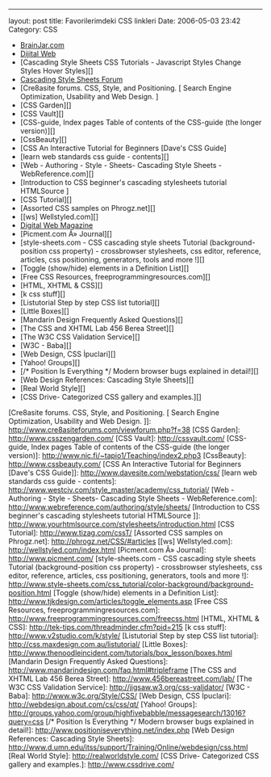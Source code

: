 ---
layout: post
title: Favorilerimdeki CSS linkleri
Date: 2006-05-03 23:42
Category: CSS

-   [BrainJar.com][]
-   [Dijital Web][]
-   [Cascading Style Sheets CSS Tutorials - Javascript Styles Change     Styles Hover Styles][]
-   [Cascading Style Sheets Forum][]
-   [Cre8asite forums. CSS, Style, and Positioning. [ Search Engine     Optimization, Usability and Web Design. ]
-   [CSS Garden][]
-   [CSS Vault][]
-   [CSS-guide, Index pages Table of contents of the CSS-guide (the     longer version)][]
-   [CssBeauty][]
-   [CSS An Interactive Tutorial for Beginners [Dave's CSS Guide]
-   [learn web standards css guide - contents][]
-   [Web - Authoring - Style - Sheets- Cascading Style Sheets -     WebReference.com][]
-   [Introduction to CSS beginner's cascading stylesheets tutorial     HTMLSource ]
-   [CSS Tutorial][]
-   [Assorted CSS samples on Phrogz.net][]
-   [[ws] Wellstyled.com][]
-   [Digital Web Magazine][Dijital Web]
-   [Picment.com Â» Journal][]
-   [style-sheets.com - CSS cascading style sheets Tutorial
    (background-position css property) - crossbrowser stylesheets, css
    editor, reference, articles, css positioning, generators, tools and
    more !][]
-   [Toggle (show/hide) elements in a Definition List][]
-   [Free CSS Resources, freeprogrammingresources.com][]
-   [HTML, XHTML & CSS][]
-   [k css stuff][]
-   [Listutorial Step by step CSS list tutorial][]
-   [Little Boxes][]
-   [Mandarin Design Frequently Asked Questions][]
-   [The CSS and XHTML Lab 456 Berea Street][]
-   [The W3C CSS Validation Service][]
-   [W3C - Baba][]
-   [Web Design, CSS İpuclari][]
-   [Yahoo! Groups][]
-   [/* Position Is Everything */ Modern browser bugs explained in     detail!][]
-   [Web Design References: Cascading Style Sheets][]
-   [Real World Style][]
-   [CSS Drive- Categorized CSS gallery and examples.][]


  [BrainJar.com]: http://www.brainjar.com/
  [Dijital Web]: http://www.digital-web.com/
  [Cascading Style Sheets Forum]: http://www.csscreator.com/css-forum/index.php
  [Cre8asite forums. CSS, Style, and Positioning. [ Search Engine   Optimization, Usability and Web Design. ]]: http://www.cre8asiteforums.com/viewforum.php?f=38
  [CSS Garden]: http://www.csszengarden.com/
  [CSS Vault]: http://cssvault.com/
  [CSS-guide, Index pages Table of contents of the CSS-guide (the longer   version)]: http://www.nic.fi/~tapio1/Teaching/index2.php3
  [CssBeauty]: http://www.cssbeauty.com/
  [CSS An Interactive Tutorial for Beginners [Dave's CSS Guide]]: http://www.davesite.com/webstation/css/
  [learn web standards css guide - contents]: http://www.westciv.com/style_master/academy/css_tutorial/
  [Web - Authoring - Style - Sheets- Cascading Style Sheets -   WebReference.com]: http://www.webreference.com/authoring/style/sheets/
  [Introduction to CSS beginner's cascading stylesheets tutorial   HTMLSource ]]: http://www.yourhtmlsource.com/stylesheets/introduction.html
  [CSS Tutorial]: http://www.tizag.com/cssT/
  [Assorted CSS samples on Phrogz.net]: http://phrogz.net/CSS/#articles
  [[ws] Wellstyled.com]: http://wellstyled.com/index.html
  [Picment.com Â» Journal]: http://www.picment.com/
  [style-sheets.com - CSS cascading style sheets Tutorial
  (background-position css property) - crossbrowser stylesheets, css
  editor, reference, articles, css positioning, generators, tools and
  more !]: http://www.style-sheets.com/css_tutorial/color-background/background-position.html
  [Toggle (show/hide) elements in a Definition List]: http://www.tjkdesign.com/articles/toggle_elements.asp
  [Free CSS Resources, freeprogrammingresources.com]: http://www.freeprogrammingresources.com/freecss.html
  [HTML, XHTML & CSS]: http://tek-tips.com/threadminder.cfm?pid=215
  [k css stuff]: http://www.v2studio.com/k/style/
  [Listutorial Step by step CSS list tutorial]: http://css.maxdesign.com.au/listutorial/
  [Little Boxes]: http://www.thenoodleincident.com/tutorials/box_lesson/boxes.html
  [Mandarin Design Frequently Asked Questions]: http://www.mandarindesign.com/faq.html#tripleframe
  [The CSS and XHTML Lab 456 Berea Street]: http://www.456bereastreet.com/lab/
  [The W3C CSS Validation Service]: http://jigsaw.w3.org/css-validator/
  [W3C - Baba]: http://www.w3c.org/Style/CSS/
  [Web Design, CSS İpuclari]: http://webdesign.about.com/cs/css/qt/
  [Yahoo! Groups]: http://groups.yahoo.com/group/highfivebabble/messagesearch/13016?query=css
  [/* Position Is Everything */ Modern browser bugs explained in   detail!]: http://www.positioniseverything.net/index.php
  [Web Design References: Cascading Style Sheets]: http://www.d.umn.edu/itss/support/Training/Online/webdesign/css.html
  [Real World Style]: http://realworldstyle.com/
  [CSS Drive- Categorized CSS gallery and examples.]: http://www.cssdrive.com/
